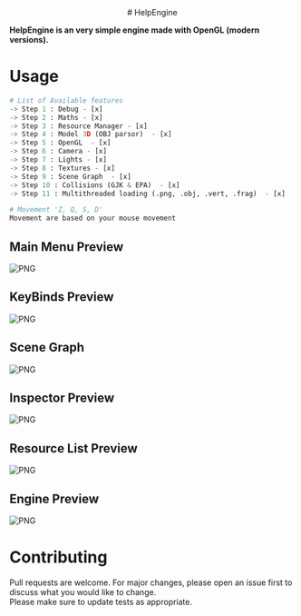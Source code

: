 <div align="center">
# HelpEngine
</div>

**HelpEngine is an very simple engine made with OpenGL (modern versions).**
# Usage

```python
# List of Available features
-> Step 1 : Debug - [x]
-> Step 2 : Maths - [x]
-> Step 3 : Resource Manager - [x]
-> Step 4 : Model 3D (OBJ parsor)  - [x]
-> Step 5 : OpenGL  - [x]
-> Step 6 : Camera - [x]
-> Step 7 : Lights - [x]
-> Step 8 : Textures - [x]
-> Step 9 : Scene Graph  - [x]
-> Step 10 : Collisions (GJK & EPA)  - [x]
-> Step 11 : Multithreaded loading (.png, .obj, .vert, .frag)  - [x]

# Movement 'Z, Q, S, D'
Movement are based on your mouse movement
```
## Main Menu Preview
![PNG](./screenshots/main_menu.png)
## KeyBinds Preview
![PNG](./screenshots/key_binds.png)
## Scene Graph
![PNG](./screenshots/graph.png)
## Inspector Preview
![PNG](./screenshots/inspector.png)
## Resource List Preview
![PNG](./screenshots/resources_preview.png)
## Engine Preview
![PNG](./screenshots/engine.png)

# Contributing
Pull requests are welcome. For major changes, please open an issue first to discuss what you would like to change.<br/>
Please make sure to update tests as appropriate.<br/>
